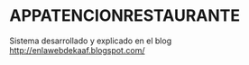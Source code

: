 APPATENCIONRESTAURANTE
======================

Sistema desarrollado y explicado en el blog http://enlawebdekaaf.blogspot.com/